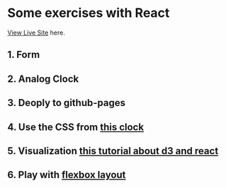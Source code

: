 # Some exercises with React
[View Live Site](https://rdwrcode.github.io/myreact-web/) here.

## 1. Form

## 2. Analog Clock

## 3. Deoply to github-pages

## 4. Use the CSS from [this clock](https://codepen.io/vaskopetrov/pen/yVEXjz) 

## 5. Visualization [this tutorial about d3 and react](http://www.jeromecukier.net/blog/2016/08/09/visualization-with-react/)

## 6. Play with [flexbox layout](http://codepen.io/enxaneta/pen/adLPwv)

